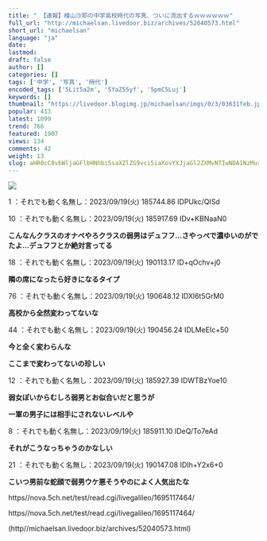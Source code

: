 ```yaml
---
title: " 【速報】檜山沙耶の中学高校時代の写真、ついに流出するｗｗｗｗｗｗ"
full_url: "http://michaelsan.livedoor.biz/archives/52040573.html"
short_url: "michaelsan"
language: "ja"
date: 
lastmod: 
draft: false
author: []
categories: []
tags: ['中学', '写真', '時代']
encoded_tags: ['5Lit5a2m', '5YaZ55yf', '5pmC5Luj']
keywords: []
thumbnail: "https://livedoor.blogimg.jp/michaelsan/imgs/0/3/03631feb.jpg"
popular: 413
latest: 1099
trend: 766
featured: 1907
views: 134
comments: 42
weight: 13
slug: aHR0cC8vbWljaGFlbHNhbi5saXZlZG9vci5iaXovYXJjaGl2ZXMvNTIwNDA1NzMuaHRtbA==
---
```


![](https://livedoor.blogimg.jp/michaelsan/imgs/0/3/03631feb.jpg)

<div><p>1 ：それでも動く名無し：2023/09/19(火) 185744.86 IDPUkc/QISd</p><p>10 ：それでも動く名無し：2023/09/19(火) 185917.69 IDv+KBNaaN0</p><b><p>こんなんクラスのオナペやろクラスの弱男はデュフフ…さやっぺで濃ゆいのがでたよ…デュフフとか絶対言ってる </p></b><p>18 ：それでも動く名無し：2023/09/19(火) 190113.17 ID+qOchv+j0</p><b><p>隣の席になったら好きになるタイプ </p></b><p>76 ：それでも動く名無し：2023/09/19(火) 190648.12 IDXl6t5GrM0</p><b><p>高校から全然変わってないな </p></b><p>44 ：それでも動く名無し：2023/09/19(火) 190456.24 IDLMeEIc+50</p><p><b><p>今と全く変わらんな</p></b></p><p><b><p></p></b></p><b><p>ここまで変わってないの珍しい </p></b><p>12 ：それでも動く名無し：2023/09/19(火) 185927.39 IDWTBzYoe10</p><p><b><p>弱女ぽいからむしろ弱男とお似合いだと思うが</p></b></p><p><b><p></p></b></p><b><p>一軍の男子には相手にされないレベルや </p></b><p>8 ：それでも動く名無し：2023/09/19(火) 185911.10 IDeQ/To7eAd</p><b><p><p>それがこうなっちゃうのかなしい </p></p></b><p>21 ：それでも動く名無し：2023/09/19(火) 190147.08 IDIh+Y2x6+0</p><b><p>こいつ男前な蛇顔で弱男ウケ悪そうやのによく人気出たな </p></b>https//nova.5ch.net/test/read.cgi/livegalileo/1695117464/<br clear='all'> <p id='a6850dc6aefc0d5bbff2bea180d92d89'> </p> <p id='a6850dc6aefc0d5bbff2bea180d92d89'> </p> <p class='alistcloud-container-6795'></p> <p>https//nova.5ch.net/test/read.cgi/livegalileo/1695117464/</p></div>

(http//michaelsan.livedoor.biz/archives/52040573.html)
